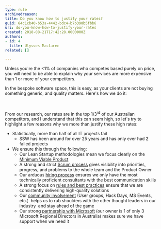 ```yaml
---
type: rule
archivedreason: 
title: Do you know how to justify your rates?
guid: 64c1cb40-b53a-4442-bdc4-b7b390b5fbb6
uri: do-you-know-how-to-justify-your-rates
created: 2018-08-21T17:42:28.0000000Z
authors:
- id: 4
  title: Ulysses Maclaren
related: []

---
```



<p class="ssw15-rteElement-P">Unless you're the &lt;1% of companies who competes based purely on price, you will need to be able to explain why your services are more expensive than 1 or more of your competitors.&#160;<br></p><div>In the bespoke software space, this is easy, as your clients are not buying something generic, and quality matters. Here's how we do it&#58;<br></div>
<br><excerpt class='endintro'></excerpt><br>
<p>From our research, our rates are in the top 1/3<sup>rd</sup> of our Australian competitors, and I understand that this can seem high, so let's try to highlight a few reasons why we more than justify these high rates&#58;<br></p><ul><li>Statistically, more than half of all IT projects fail<ul><li>SSW has been around for over 25 years and has only ever had 2 failed projects</li></ul></li><li>We ensure this through the following&#58;<ul><li>Our Lean Startup methodologies mean we focus clearly on the <a href="/_layouts/15/FIXUPREDIRECT.ASPX?WebId=3dfc0e07-e23a-4cbb-aac2-e778b71166a2&amp;TermSetId=07da3ddf-0924-4cd2-a6d4-a4809ae20160&amp;TermId=3ab40a13-29a5-4016-a2e4-8eeb9d3ccd58">Minimum Viable Product</a></li><li>A strong and strict <a href="https&#58;//www.ssw.com.au/ssw/Consulting/Scrum.aspx">Scrum process</a> gives visibility into priorities, progress, and problems to the whole team and the Product Owner</li><li>Our arduous <a href="https&#58;//www.ssw.com.au/ssw/Employment/Employment.aspx">hiring process</a> ensures we only have the most technically proficient consultants with the best communication skills</li><li>A strong focus on <a href="/rules-to-better-scrum-using-tfs">rules and best practices</a> ensure that we are consistently delivering high-quality solutions</li><li>Our <a href="https&#58;//www.ssw.com.au/ssw/Events/">community involvement</a> (User groups, Hack Days, MS Events, etc.) &#160;helps us to rub shoulders with the other thought leaders in our industry&#160; and stay ahead of the game</li><li>​Our strong <a href="https&#58;//www.ssw.com.au/ssw/Company/AboutUs.aspx">partnership with Microsoft</a> (our owner is 1 of only 3 Microsoft Regional Directors in Australia) makes sure we have support when we need it<br></li></ul></li></ul>


